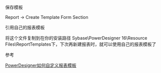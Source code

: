 

保存模板

Report -> Create Template Form Section

引用自己的报表模板 

将这个文件复制到在你的安装路径 Sybase\PowerDesigner 16\Resource Files\ReportTemplates下，下次再新建报表时，就可以使用自己的报表模板了

参考

[PowerDesigner如何自定义报表模板](http://blog.csdn.net/shuaihj/article/details/15810465)
